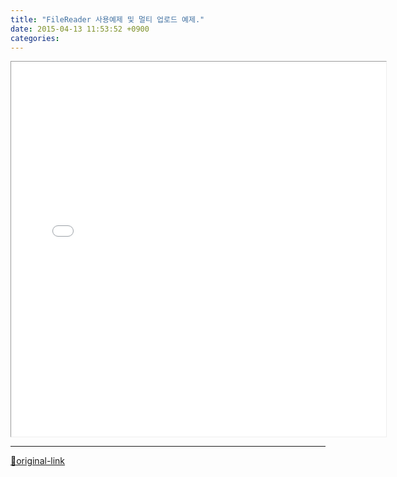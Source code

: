 ```yaml
---
title: "FileReader 사용예제 및 멀티 업로드 예제."
date: 2015-04-13 11:53:52 +0900
categories: 
---
```

  

<iframe frameborder="1" height="600" src="/web_work/doc/HTML5/FileReader/FileReader.html" style="border-width: 1px;" width="600"></iframe>  
  




***
[🔗original-link](http://www.mins01.com/mh/tech/read/936)